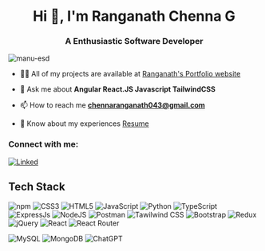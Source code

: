 
<h1 align="center">Hi 👋, I'm Ranganath Chenna G</h1>
<h3 align="center">A Enthusiastic Software Developer</h3>


<p align="left"> <img src="https://komarev.com/ghpvc/?username=manu-esd&label=Profile%20views&color=0e75b6&style=flat" alt="manu-esd" /> </p>

- 👨‍💻 All of my projects are available at [Ranganath's Portfolio website](https://manohar-portfolio.vercel.app/)

- 💬 Ask me about **Angular React.JS Javascript TailwindCSS**

- 📫 How to reach me **chennaranganath043@gmail.com**

- 📄 Know about my experiences [Resume](https://drive.google.com/file/d/1Oi4XuvEv7VTeTNrpOmVYjdTYVGMU4Yen/view)

<h3 align="left">Connect with me:</h3>
<p align="left">
<a href="https://www.linkedin.com/in/ranganathchenna/" target="blank"><img align="center" src="https://img.shields.io/badge/LinkedIn-004bb9?style=flat&logo=Linkedin&logoColor=white" alt="Linked" /></a>
</p>

## Tech Stack
![npm](https://img.shields.io/badge/npm-CB3837?style=flat&logo=npm&logoColor=white)
![CSS3](https://img.shields.io/badge/css3-%231572B6.svg?style=flat&logo=css3&logoColor=white)
![HTML5](https://img.shields.io/badge/Html5-%23E34F26.svg?style=flat&logo=html5&logoColor=white)
![JavaScript](https://img.shields.io/badge/Javascript-%23323330.svg?style=flat&logo=javascript&logoColor=%23F7DF1E)
![Python](https://img.shields.io/badge/Python-3670A0?style=flat&logo=python&logoColor=ffdd54)
![TypeScript](https://img.shields.io/badge/Typescript-%23007ACC.svg?style=flat&logo=typescript&logoColor=white) 
![ExpressJs](https://img.shields.io/badge/Express.js-000000?style=flat&logo=express&logoColor=white)
![NodeJS](https://img.shields.io/badge/Node.js-339933?style=flat&logo=nodedotjs&logoColor=white)
![Postman](https://img.shields.io/badge/Postman-FF6C37?style=flat&logo=Postman&logoColor=white)
![Tawilwind CSS](https://img.shields.io/badge/-Tailwind%20CSS-38bdf8?style=flat&logo=Tailwindcss&logoColor=white)
![Bootstrap](https://img.shields.io/badge/Bootstrap-%23563D7C.svg?style=flat&logo=bootstrap&logoColor=white)
![Redux](https://img.shields.io/badge/Redux-%23593d88.svg?style=flat&logo=redux&logoColor=white)
![jQuery](https://img.shields.io/badge/jquery-%230769AD.svg?style=flat&logo=jquery&logoColor=white)
![React](https://img.shields.io/badge/React-%2320232a.svg?style=flat&logo=react&logoColor=%2361DAFB)
![React Router](https://img.shields.io/badge/React_Router-CA4245?style=flat&logo=react-router&logoColor=white)

![MySQL](https://img.shields.io/badge/Mysql-%2300f.svg?style=flat&logo=mysql&logoColor=white)
![MongoDB](https://img.shields.io/badge/MongoDB-4EA94B?style=flat&logo=mongodb&logoColor=white)
![ChatGPT](https://img.shields.io/badge/ChatGPT-74aa9c?style=flat&logo=openai&logoColor=white)


